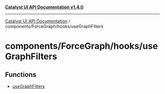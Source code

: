 [**Catalyst UI API Documentation v1.4.0**](../../../../README.md)

---

[Catalyst UI API Documentation](../../../../README.md) / components/ForceGraph/hooks/useGraphFilters

# components/ForceGraph/hooks/useGraphFilters

## Functions

- [useGraphFilters](functions/useGraphFilters.md)
